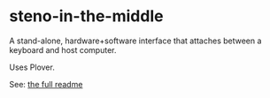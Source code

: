 # steno-in-the-middle
A stand-alone, hardware+software interface that attaches between a keyboard and host computer.

Uses Plover.

See: [the full readme](Steno%20in%20the%20middle%20README.md)

